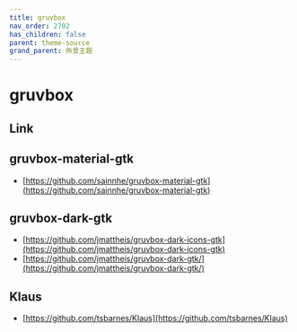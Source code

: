 ```yaml
---
title: gruvbox
nav_order: 2702
has_children: false
parent: theme-source
grand_parent: 佈景主題
---
```



# gruvbox


## Link


## gruvbox-material-gtk

* [https://github.com/sainnhe/gruvbox-material-gtk](https://github.com/sainnhe/gruvbox-material-gtk)


## gruvbox-dark-gtk

* [https://github.com/jmattheis/gruvbox-dark-icons-gtk](https://github.com/jmattheis/gruvbox-dark-icons-gtk)
* [https://github.com/jmattheis/gruvbox-dark-gtk/](https://github.com/jmattheis/gruvbox-dark-gtk/)


## Klaus

* [https://github.com/tsbarnes/Klaus](https://github.com/tsbarnes/Klaus)
